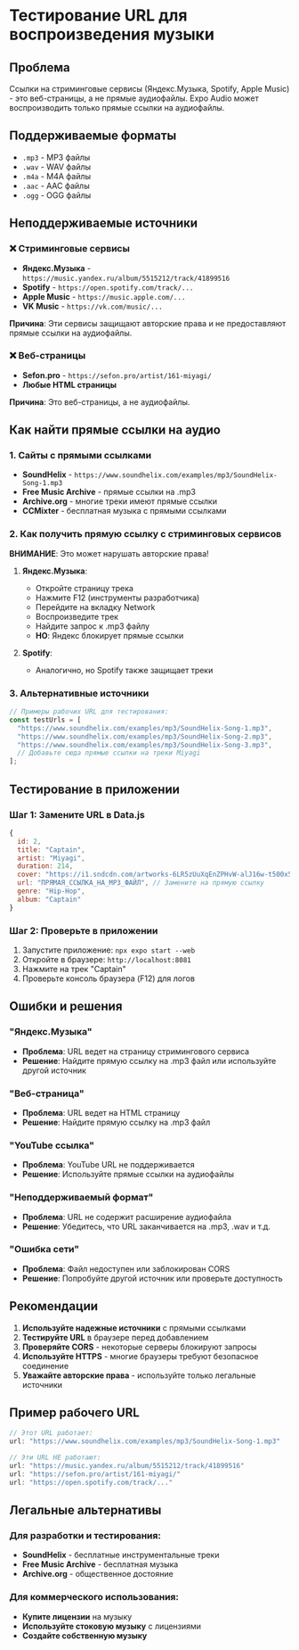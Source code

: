# Тестирование URL для воспроизведения музыки

## Проблема
Ссылки на стриминговые сервисы (Яндекс.Музыка, Spotify, Apple Music) - это веб-страницы, а не прямые аудиофайлы. Expo Audio может воспроизводить только прямые ссылки на аудиофайлы.

## Поддерживаемые форматы
- `.mp3` - MP3 файлы
- `.wav` - WAV файлы  
- `.m4a` - M4A файлы
- `.aac` - AAC файлы
- `.ogg` - OGG файлы

## Неподдерживаемые источники

### ❌ Стриминговые сервисы
- **Яндекс.Музыка** - `https://music.yandex.ru/album/5515212/track/41899516`
- **Spotify** - `https://open.spotify.com/track/...`
- **Apple Music** - `https://music.apple.com/...`
- **VK Music** - `https://vk.com/music/...`

**Причина**: Эти сервисы защищают авторские права и не предоставляют прямые ссылки на аудиофайлы.

### ❌ Веб-страницы
- **Sefon.pro** - `https://sefon.pro/artist/161-miyagi/`
- **Любые HTML страницы**

**Причина**: Это веб-страницы, а не аудиофайлы.

## Как найти прямые ссылки на аудио

### 1. Сайты с прямыми ссылками
- **SoundHelix** - `https://www.soundhelix.com/examples/mp3/SoundHelix-Song-1.mp3`
- **Free Music Archive** - прямые ссылки на .mp3
- **Archive.org** - многие треки имеют прямые ссылки
- **CCMixter** - бесплатная музыка с прямыми ссылками

### 2. Как получить прямую ссылку с стриминговых сервисов
**ВНИМАНИЕ**: Это может нарушать авторские права!

1. **Яндекс.Музыка**:
   - Откройте страницу трека
   - Нажмите F12 (инструменты разработчика)
   - Перейдите на вкладку Network
   - Воспроизведите трек
   - Найдите запрос к .mp3 файлу
   - **НО**: Яндекс блокирует прямые ссылки

2. **Spotify**:
   - Аналогично, но Spotify также защищает треки

### 3. Альтернативные источники
```javascript
// Примеры рабочих URL для тестирования:
const testUrls = [
  "https://www.soundhelix.com/examples/mp3/SoundHelix-Song-1.mp3",
  "https://www.soundhelix.com/examples/mp3/SoundHelix-Song-2.mp3",
  "https://www.soundhelix.com/examples/mp3/SoundHelix-Song-3.mp3",
  // Добавьте сюда прямые ссылки на треки Miyagi
];
```

## Тестирование в приложении

### Шаг 1: Замените URL в Data.js
```javascript
{
  id: 2,
  title: "Captain",
  artist: "Miyagi", 
  duration: 214,
  cover: "https://i1.sndcdn.com/artworks-6LR5zUuXqEnZPHvW-alJ16w-t500x500.png",
  url: "ПРЯМАЯ_ССЫЛКА_НА_MP3_ФАЙЛ", // Замените на прямую ссылку
  genre: "Hip-Hop",
  album: "Captain"
}
```

### Шаг 2: Проверьте в приложении
1. Запустите приложение: `npx expo start --web`
2. Откройте в браузере: `http://localhost:8081`
3. Нажмите на трек "Captain"
4. Проверьте консоль браузера (F12) для логов

## Ошибки и решения

### "Яндекс.Музыка"
- **Проблема**: URL ведет на страницу стримингового сервиса
- **Решение**: Найдите прямую ссылку на .mp3 файл или используйте другой источник

### "Веб-страница"
- **Проблема**: URL ведет на HTML страницу
- **Решение**: Найдите прямую ссылку на .mp3 файл

### "YouTube ссылка" 
- **Проблема**: YouTube URL не поддерживается
- **Решение**: Используйте прямые ссылки на аудиофайлы

### "Неподдерживаемый формат"
- **Проблема**: URL не содержит расширение аудиофайла
- **Решение**: Убедитесь, что URL заканчивается на .mp3, .wav и т.д.

### "Ошибка сети"
- **Проблема**: Файл недоступен или заблокирован CORS
- **Решение**: Попробуйте другой источник или проверьте доступность

## Рекомендации

1. **Используйте надежные источники** с прямыми ссылками
2. **Тестируйте URL** в браузере перед добавлением
3. **Проверяйте CORS** - некоторые серверы блокируют запросы
4. **Используйте HTTPS** - многие браузеры требуют безопасное соединение
5. **Уважайте авторские права** - используйте только легальные источники

## Пример рабочего URL
```javascript
// Этот URL работает:
url: "https://www.soundhelix.com/examples/mp3/SoundHelix-Song-1.mp3"

// Эти URL НЕ работают:
url: "https://music.yandex.ru/album/5515212/track/41899516"
url: "https://sefon.pro/artist/161-miyagi/"
url: "https://open.spotify.com/track/..."
```

## Легальные альтернативы

### Для разработки и тестирования:
- **SoundHelix** - бесплатные инструментальные треки
- **Free Music Archive** - бесплатная музыка
- **Archive.org** - общественное достояние

### Для коммерческого использования:
- **Купите лицензии** на музыку
- **Используйте стоковую музыку** с лицензиями
- **Создайте собственную музыку** 